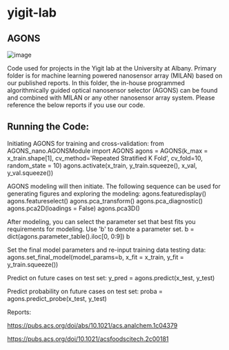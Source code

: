 # yigit-lab

## AGONS
![image](https://user-images.githubusercontent.com/66841220/190235928-e1e64e4a-7288-4821-be5b-06c6d72fd163.png)

Code used for projects in the Yigit lab at the University at Albany.
Primary folder is for machine learning powered nanosensor array (MILAN) based on our published reports. In this folder, the in-house programmed algorithmically guided optical nanosensor selector (AGONS) can be found and combined with MILAN or any other nanosensor array system. Please reference the below reports if you use our code.

## Running the Code:
Initiating AGONS for training and cross-validation:
from AGONS_nano.AGONSModule import AGONS
agons = AGONS(k_max = x_train.shape[1], cv_method='Repeated Stratified K Fold', cv_fold=10, random_state = 10)
agons.activate(x_train, y_train.squeeze(), x_val, y_val.squeeze())

AGONS modeling will then initiate. The following sequence can be used for generating figures and exploring the modeling:
agons.featuredisplay()
agons.featureselect()
agons.pca_transform()
agons.pca_diagnostic()
agons.pca2D(loadings = False)
agons.pca3D()

After modeling, you can select the parameter set that best fits you requirements for modeling. Use 'b' to denote a parameter set.
b = dict(agons.parameter_table().iloc[0, 0:9])
b

Set the final model parameters and re-input training data testing data:
agons.set_final_model(model_params=b, 
                      x_fit = x_train, 
                      y_fit = y_train.squeeze())

Predict on future cases on test set:
y_pred = agons.predict(x_test, y_test)

Predict probability on future cases on test set:
proba = agons.predict_probe(x_test, y_test)

Reports:

https://pubs.acs.org/doi/abs/10.1021/acs.analchem.1c04379

https://pubs.acs.org/doi/10.1021/acsfoodscitech.2c00181

